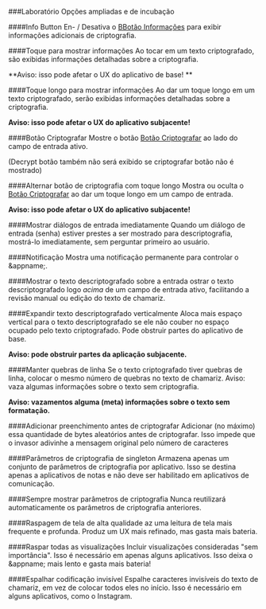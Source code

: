 ###Laboratório
Opções ampliadas e de incubação

####Info Button
En- / Desativa o [BBotão Informações](/buttons#button_info) para exibir informações adicionais de criptografia.

####Toque para mostrar informações
Ao tocar em um texto criptografado, são exibidas informações detalhadas sobre a criptografia.

**Aviso: isso pode afetar o UX do aplicativo de base! **

####Toque longo para mostrar informações
Ao dar um toque longo em um texto criptografado, serão exibidas informações detalhadas sobre a criptografia.

**Aviso: isso pode afetar o UX do aplicativo subjacente!**

####Botão Criptografar
Mostre o botão [Botão Criptografar](/buttons#button_encrypt) ao lado do campo de entrada ativo.

 (Decrypt botão também não será exibido se criptografar botão não é mostrado)
 
####Alternar botão de criptografia com toque longo
Mostra ou oculta o [Botão Criptografar](/buttons#button_encrypt) ao dar um toque longo em um campo de entrada.

**Aviso: isso pode afetar o UX do aplicativo subjacente!**

####Mostrar diálogos de entrada imediatamente
Quando um diálogo de entrada (senha) estiver prestes a ser mostrado para descriptografia, mostrá-lo imediatamente, sem perguntar primeiro ao usuário.

####Notificação
Mostra uma notificação permanente para controlar o &appname;.

####Mostrar o texto descriptografado sobre a entrada
ostrar o texto descriptografado logo *acima* de um campo de entrada ativo, facilitando a revisão manual ou edição do texto de chamariz.

####Expandir texto descriptografado verticalmente
Aloca mais espaço vertical para o texto descriptografado se ele não couber no espaço ocupado pelo texto criptografado. Pode obstruir partes do aplicativo de base.

**Aviso: pode obstruir partes da aplicação subjacente.**

####Manter quebras de linha
Se o texto criptografado tiver quebras de linha, colocar o mesmo número de quebras no texto de chamariz. Aviso: vaza algumas informações sobre o texto sem criptografia.

**Aviso: vazamentos alguma (meta) informações sobre o texto sem formatação.**

####Adicionar preenchimento antes de criptografar
Adicionar (no máximo) essa quantidade de bytes aleatórios antes de criptografar. Isso impede que o invasor adivinhe a mensagem original pelo número de caracteres 

####Parâmetros de criptografia de singleton
Armazena apenas um conjunto de parâmetros de criptografia por aplicativo. Isso se destina apenas a aplicativos de notas e não deve ser habilitado em aplicativos de comunicação.

####Sempre mostrar parâmetros de criptografia
Nunca reutilizará automaticamente os parâmetros de criptografia anteriores.

####Raspagem de tela de alta qualidade
az uma leitura de tela mais frequente e profunda. Produz um UX mais refinado, mas gasta mais bateria.

####Raspar todas as visualizações
Incluir visualizações consideradas "sem importância". Isso é necessário em apenas alguns aplicativos. Isso deixa o &appname; mais lento e gasta mais bateria!

<a name="spreadinvisibleencoding"></a>
####Espalhar codificação invisível
Espalhe caracteres invisíveis do texto de chamariz, em vez de colocar todos eles no início. Isso é necessário em alguns aplicativos, como o Instagram.
